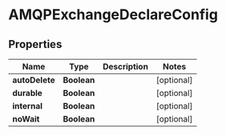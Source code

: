 

# AMQPExchangeDeclareConfig

## Properties

Name | Type | Description | Notes
------------ | ------------- | ------------- | -------------
**autoDelete** | **Boolean** |  |  [optional]
**durable** | **Boolean** |  |  [optional]
**internal** | **Boolean** |  |  [optional]
**noWait** | **Boolean** |  |  [optional]



